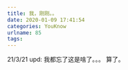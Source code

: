 ```yaml
---
title: 我，刚刚。。
date: 2020-01-09 17:41:54
categories: YouKnow
urlname: 85
tags:
---
```

<!--markdown-->
21/3/21 upd: 我都忘了这是啥了。。。
算了。